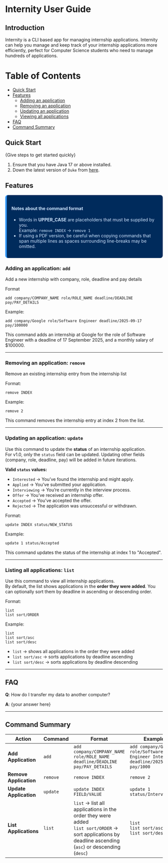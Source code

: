# Internity User Guide

## Introduction

Internity is a CLI based app for managing internship applications. Internity can help you manage and keep track 
of your internship applications more efficiently, perfect for Computer Science students who need to 
manage hundreds of applications.

# Table of Contents
- [Quick Start](#quick-start)
- [Features](#features)
  - [Adding an application](#adding-an-application-add)
  - [Removing an application](#removing-an-application-remove)
  - [Updating an application](#updating-an-application-update)
  - [Viewing all applications](#listing-all-applications-list)
- [FAQ](#faq)
- [Command Summary](#command-summary)

## Quick Start

{Give steps to get started quickly}

1. Ensure that you have Java 17 or above installed.
2. Down the latest version of `Duke` from [here](http://link.to/duke).

## Features

<div style="background-color: #002b5c; color: #cce6ff; padding: 15px; border-radius: 8px; border-left: 5px solid #3399ff;">
<h4>Notes about the command format</h4>
<ul>
<li>Words in <strong>UPPER_CASE</strong> are placeholders that must be supplied by you.<br>
Example: <code>remove INDEX</code> → <code>remove 1</code></li>
<li>If using a PDF version, be careful when copying commands that span multiple lines as spaces surrounding line-breaks may be omitted.</li>
</ul>
</div>


### Adding an application: `add`
Add a new internship with company, role, deadline and pay details

Format
```
add company/COMPANY_NAME role/ROLE_NAME deadline/DEADLINE pay/PAY_DETAILS
```

Example:
```
add company/Google role/Software Engineer deadline/2025-09-17 pay/100000
```
This command adds an internship at Google for the role of Software Engineer with a deadline of 17 September 2025, and a monthly salary of $100000.

---

### Removing an application: `remove`
Remove an existing internship entry from the internship list

Format:
```
remove INDEX
```

Example:
```
remove 2
```

This command removes the internship entry at index 2 from the list.

---

### Updating an application: `update`
Use this command to update the **status** of an internship application.  
For v1.0, only the `status` field can be updated. Updating other fields (company, role, deadline, pay) will be added in future iterations.

**Valid `status` values:**
- `Interested` → You’ve found the internship and might apply.
- `Applied` → You’ve submitted your application.
- `Interviewing` → You’re currently in the interview process.
- `Offer` → You’ve received an internship offer.
- `Accepted` → You’ve accepted the offer.
- `Rejected` → The application was unsuccessful or withdrawn.

Format:
```
update INDEX status/NEW_STATUS
```

Example:
```
update 1 status/Accepted
```

This command updates the status of the internship at index 1 to "Accepted".

---

### Listing all applications: `list`
Use this command to view all internship applications.  
By default, the list shows applications in the **order they were added**. 
You can optionally sort them by deadline in ascending or descending order.

Format:
```
list
list sort/ORDER
```

Example:
```
list
list sort/asc
list sort/desc
```


- `list` → shows all applications in the order they were added
- `list sort/asc` → sorts applications by deadline ascending
- `list sort/desc` → sorts applications by deadline descending


---

## FAQ

**Q**: How do I transfer my data to another computer? 

**A**: {your answer here}

---

## Command Summary

| **Action**             | **Command** | **Format**                                                                                                                                                  | **Example**                                                                     |
|------------------------|-------------|-------------------------------------------------------------------------------------------------------------------------------------------------------------|---------------------------------------------------------------------------------|
| **Add Application**    | `add`       | `add company/COMPANY_NAME role/ROLE_NAME deadline/DEADLINE pay/PAY_DETAILS`                                                                                 | `add company/Google role/Software Engineer Intern deadline/2025-10-20 pay/1000` |
| **Remove Application** | `remove`    | `remove INDEX`                                                                                                                                              | `remove 2`                                                                      |
| **Update Application** | `update`    | `update INDEX FIELD/VALUE`                                                                                                                                  | `update 1 status/Interviewing`                                                  |
| **List Applications**  | `list`      | `list` → list all applications in the order they were added <br> `list sort/ORDER` → sort applications by deadline ascending (`asc`) or descending (`desc`) | `list` <br> `list sort/asc` <br> `list sort/desc`                               |

